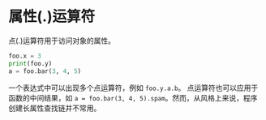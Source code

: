 # 属性(.)运算符

点(.)运算符用于访问对象的属性。

```python
foo.x = 3
print(foo.y)
a = foo.bar(3, 4, 5)
```

一个表达式中可以出现多个点运算符，例如 `foo.y.a.b`。 点运算符也可以应用于函数的中间结果，如 `a = foo.bar(3, 4, 5).spam`。然而，从风格上来说，程序创建长属性查找链并不常用。
